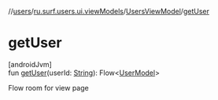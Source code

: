 //[users](../../../index.md)/[ru.surf.users.ui.viewModels](../index.md)/[UsersViewModel](index.md)/[getUser](get-user.md)

# getUser

[androidJvm]\
fun [getUser](get-user.md)(userId: [String](https://kotlinlang.org/api/latest/jvm/stdlib/kotlin/-string/index.html)): Flow&lt;[UserModel](../../ru.surf.users.data.models/-user-model/index.md)&gt;

Flow room for view page
